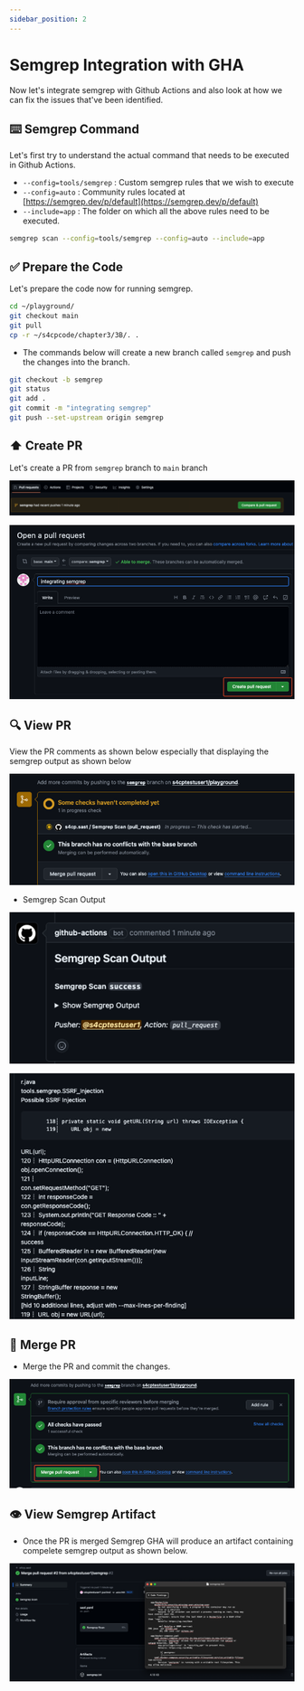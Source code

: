 ```yaml
---
sidebar_position: 2
---
```


# Semgrep Integration with GHA

Now let's integrate semgrep with Github Actions and also look at how we can fix the issues that've been identified.

## ⌨️ Semgrep Command

Let's first try to understand the actual command that needs to be executed in Github Actions.

- `--config=tools/semgrep` : Custom semgrep rules that we wish to execute
- `--config=auto` : Community rules located at [https://semgrep.dev/p/default](https://semgrep.dev/p/default)
- `--include=app` : The folder on which all the above rules need to be executed.

```bash
semgrep scan --config=tools/semgrep --config=auto --include=app
```

## ✅ Prepare the Code

Let's prepare the code now for running semgrep.

```bash
cd ~/playground/
git checkout main
git pull
cp -r ~/s4cpcode/chapter3/3B/. .
```

- The commands below will create a new branch called `semgrep` and push the changes into the branch.


```bash
git checkout -b semgrep
git status    
git add .
git commit -m "integrating semgrep"
git push --set-upstream origin semgrep
```

## ⬆️ Create PR

Let's create a PR from `semgrep` branch to `main` branch

![](img/3A_3.png)

![](img/3A_4.png)

## 🔍 View PR

View the PR comments as shown below especially that displaying the semgrep output as shown below

![](img/3A_5.png)

- Semgrep Scan Output

![](img/3A_6.png)



![](img/3A_7.png)

## 🔗 Merge PR

- Merge the PR and commit the changes.

![](img/3A_8.png)

## 👁️ View Semgrep Artifact

- Once the PR is merged Semgrep GHA will produce an artifact containing compelete semgrep output as shown below.

![](img/3A_9.png)
